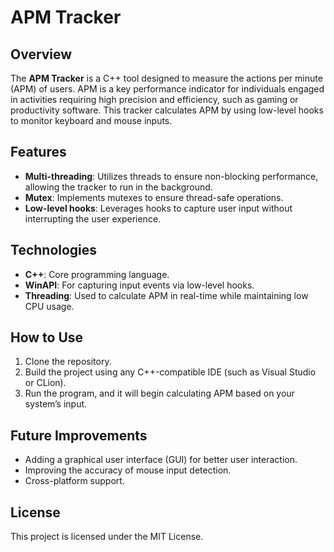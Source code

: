# APM Tracker

## Overview

The **APM Tracker** is a C++ tool designed to measure the actions per minute (APM) of users. APM is a key performance indicator for individuals engaged in activities requiring high precision and efficiency, such as gaming or productivity software. This tracker calculates APM by using low-level hooks to monitor keyboard and mouse inputs.

## Features

- **Multi-threading**: Utilizes threads to ensure non-blocking performance, allowing the tracker to run in the background.
- **Mutex**: Implements mutexes to ensure thread-safe operations.
- **Low-level hooks**: Leverages hooks to capture user input without interrupting the user experience.

## Technologies

- **C++**: Core programming language.
- **WinAPI**: For capturing input events via low-level hooks.
- **Threading**: Used to calculate APM in real-time while maintaining low CPU usage.

## How to Use

1. Clone the repository.
2. Build the project using any C++-compatible IDE (such as Visual Studio or CLion).
3. Run the program, and it will begin calculating APM based on your system’s input.

## Future Improvements

- Adding a graphical user interface (GUI) for better user interaction.
- Improving the accuracy of mouse input detection.
- Cross-platform support.

## License

This project is licensed under the MIT License.
